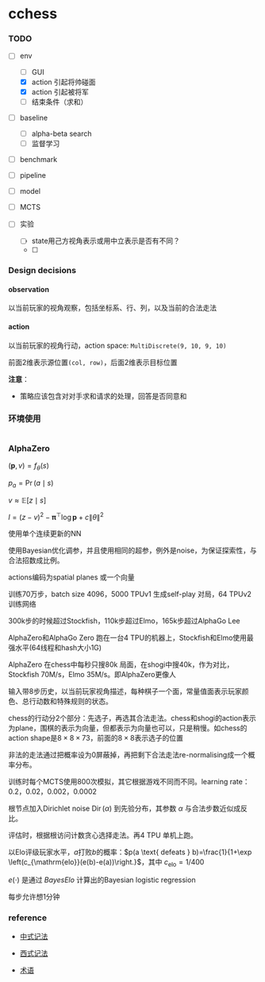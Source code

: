 # cchess

### TODO

- [ ] env

  - [ ] GUI
  - [x] action 引起将帅碰面
  - [x] action 引起被将军
  - [ ] 结束条件（求和）

- [ ] baseline

  - [ ] alpha-beta search
  - [ ] 监督学习

- [ ] benchmark

- [ ] pipeline

- [ ] model

- [ ] MCTS

- [ ] 实验

  - [ ] state用己方视角表示或用中立表示是否有不同？
  - [ ] 

  



### Design decisions

#### observation

以当前玩家的视角观察，包括坐标系、行、列，以及当前的合法走法



#### action

以当前玩家的视角行动，action space: `MultiDiscrete(9, 10, 9, 10)`

前面2维表示源位置`(col, row)`，后面2维表示目标位置

**注意**：

* 策略应该包含对对手求和请求的处理，回答是否同意和





### 环境使用

```python

```



### AlphaZero

$(\mathbf{p}, v)=f_{\theta}(s)$

$p_{a}=\operatorname{Pr}(a \mid s)$

$v \approx \mathbb{E}[z \mid s]$

$l=(z-v)^{2}-\boldsymbol{\pi}^{\top} \log \mathbf{p}+c\|\theta\|^{2}$

使用单个连续更新的NN

使用Bayesian优化调参，并且使用相同的超参，例外是noise，为保证探索性，与合法招数成比例。

actions编码为spatial planes 或一个向量

训练70万步，batch size 4096，5000 TPUv1 生成self-play 对局，64 TPUv2训练网络

300k步的时候超过Stockfish，110k步超过Elmo，165k步超过AlphaGo Lee

AlphaZero和AlphaGo Zero 跑在一台4 TPU的机器上，Stockfish和Elmo使用最强水平(64线程和hash大小1G)

AlphaZero 在chess中每秒只搜80k 局面，在shogi中搜40k，作为对比，Stockfish 70M/s，Elmo 35M/s。即AlphaZero更像人

输入带8步历史，以当前玩家视角描述，每种棋子一个面，常量值面表示玩家颜色、总行动数和特殊规则的状态。

chess的行动分2个部分：先选子，再选其合法走法。chess和shogi的action表示为plane，围棋的表示为向量，但都表示为向量也可以，只是稍慢。如chess的action shape是$8\times 8\times 73$，前面的$8\times8$表示选子的位置

非法的走法通过把概率设为0屏蔽掉，再把剩下合法走法re-normalising成一个概率分布。



训练时每个MCTS使用800次模拟，其它根据游戏不同而不同。learning rate：0.2，0.02，0.002，0.0002

根节点加入Dirichlet noise $\operatorname{Dir}(\alpha)$ 到先验分布，其参数 $\alpha$ 与合法步数近似成反比。



评估时，根据根访问计数贪心选择走法。再4 TPU 单机上跑。

以Elo评级玩家水平，$a$打败$b$的概率：$p(a \text{ defeats } b)=\frac{1}{1+\exp \left(c_{\mathrm{elo}}(e(b)-e(a))\right.}$，其中 $c_{\mathrm{elo}}= 1/400$

$e(\cdot)$ 是通过 *BayesElo* 计算出的Bayesian logistic regression

每步允许想1分钟









### reference

* [中式记法](https://zh.wikipedia.org/wiki/%E8%B1%A1%E6%A3%8B)
* [西式记法](http://wxf.ca/xq/computer/wxf_notation.html)

* [术语](http://wxf.ca/xq/computer/XIANGQI_TERMS_IN_ENGLISH.pdf)

  


